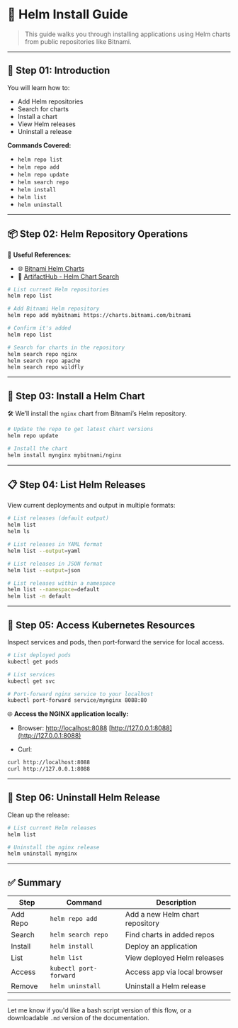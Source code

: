 # 🚀 Helm Install Guide

> This guide walks you through installing applications using Helm charts from public repositories like Bitnami.

---

## 📘 Step 01: Introduction

You will learn how to:

* Add Helm repositories
* Search for charts
* Install a chart
* View Helm releases
* Uninstall a release

**Commands Covered:**

* `helm repo list`
* `helm repo add`
* `helm repo update`
* `helm search repo`
* `helm install`
* `helm list`
* `helm uninstall`

---

## 📦 Step 02: Helm Repository Operations

🔗 **Useful References:**

* 🌐 [Bitnami Helm Charts](https://bitnami.com/stacks/helm)
* 🔎 [ArtifactHub - Helm Chart Search](https://artifacthub.io/)

```bash
# List current Helm repositories
helm repo list

# Add Bitnami Helm repository
helm repo add mybitnami https://charts.bitnami.com/bitnami

# Confirm it's added
helm repo list

# Search for charts in the repository
helm search repo nginx
helm search repo apache
helm search repo wildfly
```

---

## 🚀 Step 03: Install a Helm Chart

🛠️ We’ll install the `nginx` chart from Bitnami’s Helm repository.

```bash
# Update the repo to get latest chart versions
helm repo update

# Install the chart
helm install mynginx mybitnami/nginx
```

---

## 📋 Step 04: List Helm Releases

View current deployments and output in multiple formats:

```bash
# List releases (default output)
helm list
helm ls

# List releases in YAML format
helm list --output=yaml

# List releases in JSON format
helm list --output=json

# List releases within a namespace
helm list --namespace=default
helm list -n default
```

---

## 🧾 Step 05: Access Kubernetes Resources

Inspect services and pods, then port-forward the service for local access.

```bash
# List deployed pods
kubectl get pods

# List services
kubectl get svc

# Port-forward nginx service to your localhost
kubectl port-forward service/mynginx 8088:80
```

🌐 **Access the NGINX application locally:**

* Browser:
  [http://localhost:8088](http://localhost:8088)
  [http://127.0.0.1:8088](http://127.0.0.1:8088)

* Curl:

```bash
curl http://localhost:8088
curl http://127.0.0.1:8088
```

---

## 🧹 Step 06: Uninstall Helm Release

Clean up the release:

```bash
# List current Helm releases
helm list

# Uninstall the nginx release
helm uninstall mynginx
```

---

## ✅ Summary

| Step     | Command                | Description                     |
| -------- | ---------------------- | ------------------------------- |
| Add Repo | `helm repo add`        | Add a new Helm chart repository |
| Search   | `helm search repo`     | Find charts in added repos      |
| Install  | `helm install`         | Deploy an application           |
| List     | `helm list`            | View deployed Helm releases     |
| Access   | `kubectl port-forward` | Access app via local browser    |
| Remove   | `helm uninstall`       | Uninstall a Helm release        |

---

Let me know if you'd like a bash script version of this flow, or a downloadable `.md` version of the documentation.
